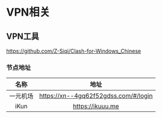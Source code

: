 # VPN相关

## VPN工具
<https://github.com/Z-Siqi/Clash-for-Windows_Chinese>

### 节点地址
| 名称 | 地址 | 
| :---: | :----: | 
| 一元机场 | <https://xn--4gq62f52gdss.com/#/login>
| iKun | <https://ikuuu.me>